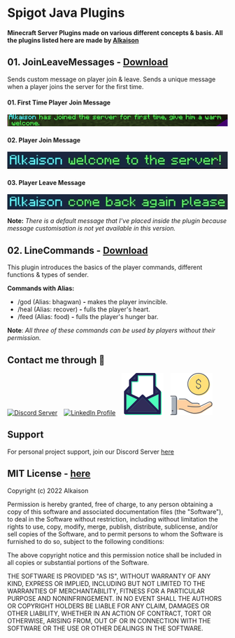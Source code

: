 
# Spigot Java Plugins

#### Minecraft Server Plugins made on various different concepts & basis. All the plugins listed here are made by [**Alkaison**](https://github.com/Alkaison "Alkaison")

## 01. JoinLeaveMessages - [Download](https://github.com/Alkaison/Spigot-Java-Plugins/blob/main/Downloads/JoinLeaveMessage-0.1.2.jar "JoinLeaveMessage")

 Sends custom message on player join & leave. Sends a unique message when a player joins the server for the first time.
 
 #### 01. First Time Player Join Message
 ![First_Welcome_Messgae](https://github.com/Alkaison/Spigot-Java-Plugins/blob/main/Plugin-Images/First_Join_Welcome_Message.png)

 #### 02. Player Join Message 
 ![Join_Message](https://github.com/Alkaison/Spigot-Java-Plugins/blob/main/Plugin-Images/Join_Message.jpg)

 #### 03. Player Leave Message 
 ![Left_Message](https://github.com/Alkaison/Spigot-Java-Plugins/blob/main/Plugin-Images/Left_Message.jpg)

**Note:** *There is a default message that I've placed inside the plugin because message customisation is not yet available in this version.*

## 02. LineCommands - [Download](https://github.com/Alkaison/Spigot-Java-Plugins/blob/main/Downloads/LineCommands-0.1.5.jar "LineCommands")

This plugin introduces the basics of the player commands, different functions & types of sender.

**Commands with Alias:**

- /god (Alias: bhagwan) **-** makes the player invincible.
- /heal (Alias: recover) **-** fulls the player's heart.
- /feed (Alias: food) **-** fulls the player's hunger bar.

**Note**: *All three of these commands can be used by players without their permission.*

## Contact me through 📨

[![Discord Server](https://github.com/gauravghongde/social-icons/blob/master/SVG/Color/Discord.svg)](https://discord.gg/dF4PHxbHpA)
&ensp;
[![LinkedIn Profile](https://github.com/gauravghongde/social-icons/blob/master/SVG/Color/LinkedIN.svg)](https://www.linkedin.com/in/alkaison)
&ensp;
[![MailID](https://github.com/Alkaison/GitBashDemo/blob/main/mail.svg)](mailto:505ganeshmourya@gmail.com)
&ensp;
[![Ko-Fi Profile](https://github.com/Alkaison/GitBashDemo/blob/main/donate.svg)](https://ko-fi.com/alkaison)

## Support

For personal project support, join our Discord Server [here](https://discord.gg/dF4PHpA "Byte Hub Discord")

## MIT License - [here](https://github.com/Alkaison/Spigot-Java-Plugins/blob/main/LICENSE "MIT License")

Copyright (c) 2022 Alkaison

Permission is hereby granted, free of charge, to any person obtaining a copy
of this software and associated documentation files (the "Software"), to deal
in the Software without restriction, including without limitation the rights
to use, copy, modify, merge, publish, distribute, sublicense, and/or sell
copies of the Software, and to permit persons to whom the Software is
furnished to do so, subject to the following conditions:

The above copyright notice and this permission notice shall be included in all
copies or substantial portions of the Software.

THE SOFTWARE IS PROVIDED "AS IS", WITHOUT WARRANTY OF ANY KIND, EXPRESS OR
IMPLIED, INCLUDING BUT NOT LIMITED TO THE WARRANTIES OF MERCHANTABILITY,
FITNESS FOR A PARTICULAR PURPOSE AND NONINFRINGEMENT. IN NO EVENT SHALL THE
AUTHORS OR COPYRIGHT HOLDERS BE LIABLE FOR ANY CLAIM, DAMAGES OR OTHER
LIABILITY, WHETHER IN AN ACTION OF CONTRACT, TORT OR OTHERWISE, ARISING FROM,
OUT OF OR IN CONNECTION WITH THE SOFTWARE OR THE USE OR OTHER DEALINGS IN THE
SOFTWARE.
